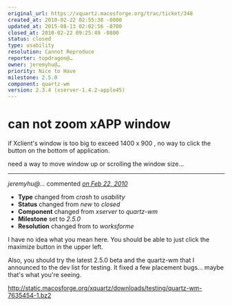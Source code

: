 ```yaml
---
original_url: https://xquartz.macosforge.org/trac/ticket/348
created_at: 2010-02-22 02:55:38 -0800
updated_at: 2015-08-13 02:02:56 -0700
closed_at: 2010-02-22 09:25:49 -0800
status: closed
type: usability
resolution: Cannot Reproduce
reporter: topdragon@…
owner: jeremyhu@…
priority: Nice to Have
milestone: 2.5.0
component: quartz-wm
version: 2.3.4 (xserver-1.4.2-apple45)
---
```


can not zoom xAPP window
========================


if Xclient's window is too big to exceed 1400 x 900 , no way to click the button on the bottom of application.

need a way to move window up or scrolling the window size...



---

*jeremyhu@…* commented *[on Feb 22, 2010](https://xquartz.macosforge.org/trac/ticket/348#comment:1 "February 22, 2010 at 9:25 AM PST")*

-   **Type** changed from *crash* to *usability*
-   **Status** changed from *new* to *closed*
-   **Component** changed from *xserver* to *quartz-wm*
-   **Milestone** set to *2.5.0*
-   **Resolution** changed from to *worksforme*

I have no idea what you mean here. You should be able to just click the maximize button in the upper left.

Also, you should try the latest 2.5.0 beta and the quartz-wm that I announced to the dev list for testing. It fixed a few placement bugs... maybe that's what you're seeing.

<http://static.macosforge.org/xquartz/downloads/testing/quartz-wm-7635454-1.bz2>



